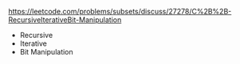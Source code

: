 https://leetcode.com/problems/subsets/discuss/27278/C%2B%2B-RecursiveIterativeBit-Manipulation
​
- Recursive
- Iterative
- Bit Manipulation